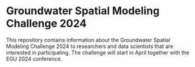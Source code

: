 # Groundwater Spatial Modeling Challenge 2024
This repository contains information about the Groundwater Spatial Modeling Challenge 2024 to researchers and data scientists that are interested in participating. The challenge will start in April together with the EGU 2024 conference.
